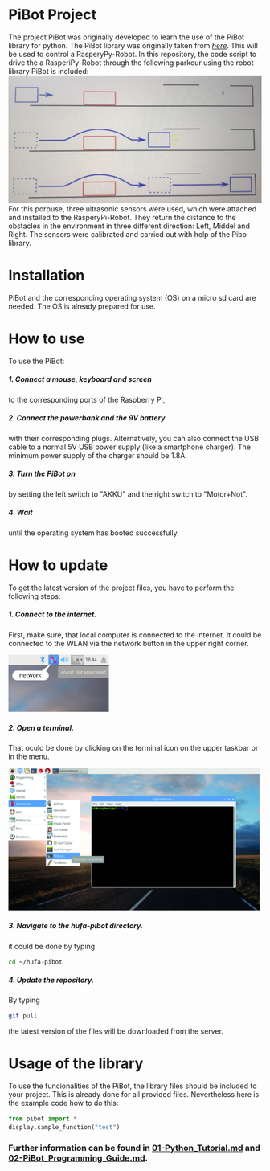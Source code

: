 # PiBot Project
The project PiBot was originally developed to learn the use of the PiBot library for python. 
The PiBot library was originally taken from [*here*](https://gitlab.hrz.tu-chemnitz.de/ketf--tu-chemnitz.de/hufa-pibot.git). This will be used to control a RasperyPy-Robot.
In this repository, the code script to drive the a RasperiPy-Robot through the following parkour using the robot library PiBot is included:
![_PARKOUR_](https://github.com/CristianRodrigoGuarachiIbanez/RobotRasperyPi/blob/main/auxiliares/parkour.jpeg)
For this porpuse, three ultrasonic sensors were used, which were attached and installed to the RasperyPi-Robot. They return the distance to the obstacles in the environment in three different direction: Left, Middel and Right. The sensors were calibrated and carried out with help of the Pibo library. 

# Installation
PiBot and the corresponding operating system (OS) on a micro sd card are needed.
The OS is already prepared for use.

# How to use
To use the PiBot: 
##### 1. Connect a mouse, keyboard and screen
to the corresponding ports of the Raspberry Pi,
##### 2. Connect the powerbank and the 9V battery 
with their corresponding plugs.
Alternatively, you can also connect the USB cable to a normal 5V USB power supply (like a smartphone charger). The minimum power supply of the charger should be 1.8A.
##### 3. Turn the PiBot on
by setting the left switch to "AKKU" and the right switch to "Motor+Not".
##### 4. Wait
until the operating system has booted successfully.

# How to update
To get the latest version of the project files, you have to perform the following steps:

##### 1. Connect to the internet.
First, make sure, that local computer is connected to the internet.
it could be connected to the WLAN via the network button in the upper right corner.

<img src="assets/network.png" width="200" alt="Network button">

##### 2. Open a terminal.
That oculd be done by clicking on the terminal icon on the upper taskbar or in the menu.

<img src="assets/Open-Terminal-Raspberry-Pi.jpg" width="500" alt="How to open a terminal">

##### 3. Navigate to the hufa-pibot directory.
it could be done by typing 
```bash
cd ~/hufa-pibot
```

##### 4. Update the repository.
By typing
```bash
git pull
```
the latest version of the files will be downloaded from the server.


# Usage of the library
To use the funcionalities of the PiBot, the library files should be included to your project.
This is already done for all provided files. 
Nevertheless here is the example code how to do this:

```python
from pibot import *
display.sample_function("test")
```

### Further information can be found in [01-Python_Tutorial.md](01-Python_Tutorial.md) and [02-PiBot_Programming_Guide.md](02-PiBot_Programming_Guide.md).
